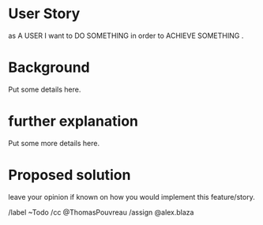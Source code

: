 # User Story

as A USER I want to  DO SOMETHING in order to ACHIEVE SOMETHING .

# Background

Put some details here. 

# further explanation

Put some more details here. 

# Proposed solution

leave your opinion if known on how you would implement this feature/story. 

/label ~Todo
/cc @ThomasPouvreau
/assign @alex.blaza 
